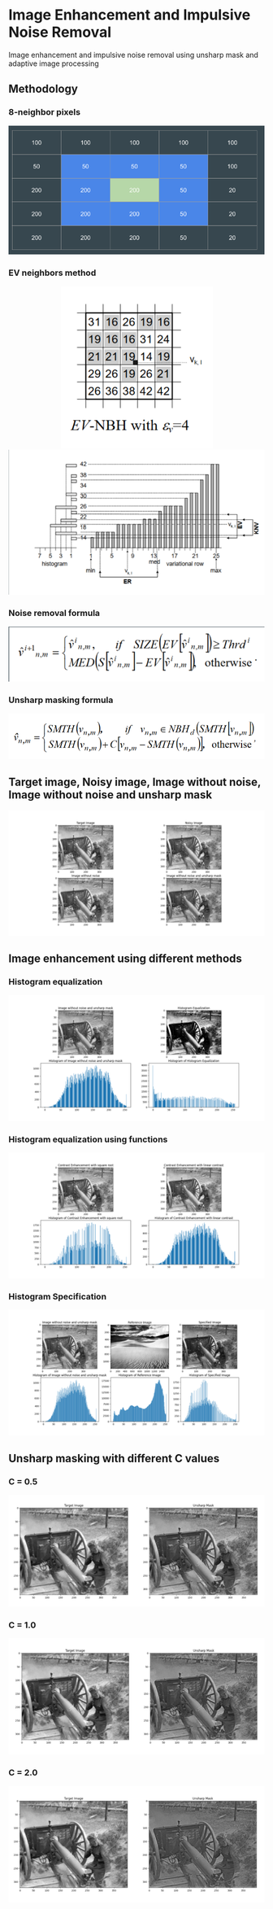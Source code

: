 # Image Enhancement and Impulsive Noise Removal
Image enhancement and impulsive noise removal using unsharp mask and adaptive image processing

## Methodology

### 8-neighbor pixels

<div align="center"><img src="results/8 neighbor pixels.png" alt="8-neighbor pixels"/></div>

### EV neighbors method

<div align="center"><img src="results/EV Neighbors.png" alt="EV"/></div>

<div align="center"><img src="results/variational row.png" alt="Variational row"/></div>


### Noise removal formula

<div align="center"><img src="results/noise removal formula.png" alt="noise removal"/></div>

### Unsharp masking formula

<div align="center"><img src="results/unsharp mask formula.png" alt="unsharp masking formula"/></div>

## Target image, Noisy image, Image without noise, Image without noise and unsharp mask

<div align="center"><img src="results/Figure_1.png" alt="Figure_1"/></div>

## Image enhancement using different methods

### Histogram equalization

<div align="center"><img src="results/Figure_2.png" alt="Figure_2"/></div>

### Histogram equalization using functions

<div align="center"><img src="results/Figure_3.png" alt="Figure_3"/></div>

### Histogram Specification

<div align="center"><img src="results/Figure_4.png" alt="Figure_4"/></div>

## Unsharp masking with different C values

### C = 0.5
<div align="center"><img src="results/C=.5.png" alt="C0.5"/></div>

### C = 1.0
<div align="center"><img src="results/C=1.png" alt="C1"/></div>

### C = 2.0
<div align="center"><img src="results/C=2.png" alt="C2"/></div>



